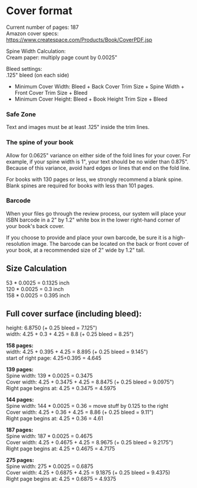 # Cover format

Current number of pages: 187    
Amazon cover specs:    
https://www.createspace.com/Products/Book/CoverPDF.jsp

Spine Width Calculation:        
Cream paper: multiply page count by 0.0025"

Bleed settings:    
.125" bleed (on each side)

- Minimum Cover Width: Bleed + Back Cover Trim Size + Spine Width + Front Cover Trim Size + Bleed
- Minimum Cover Height: Bleed + Book Height Trim Size + Bleed

### Safe Zone

Text and images must be at least .125" inside the trim lines.

### The spine of your book

Allow for 0.0625" variance on either side of the fold lines for your cover. For example, if your spine width is 1", your text should be no wider than 0.875". Because of this variance, avoid hard edges or lines that end on the fold line.

For books with 130 pages or less, we strongly recommend a blank spine. Blank spines are required for books with less than 101 pages. 

### Barcode

When your files go through the review process, our system will place your ISBN barcode in a 2" by 1.2" white box in the lower right-hand corner of your book's back cover.

If you choose to provide and place your own barcode, be sure it is a high-resolution image. The barcode can be located on the back or front cover of your book, at a recommended size of 2" wide by 1.2" tall.


## Size Calculation

53 * 0.0025 = 0.1325 inch    
120 * 0.0025 = 0.3 inch    
158 * 0.0025 = 0.395 inch

## Full cover surface (including bleed):    
height: 6.8750 (+ 0.25 bleed = 7.125")    
width: 4.25 + 0.3 + 4.25 = 8.8 (+ 0.25 bleed = 8.25")

**158 pages:**    
width: 4.25 + 0.395 + 4.25 = 8.895 (+ 0.25 bleed = 9.145")    
start of right page: 4.25+0.395 = 4.645

**139 pages:**    
Spine width: 139 * 0.0025 = 0.3475    
Cover width: 4.25 + 0.3475 + 4.25 = 8.8475 (+ 0.25 bleed = 9.0975")    
Right page begins at: 4.25 + 0.3475 = 4.5975

**144 pages:**    
Spine width: 144 * 0.0025 = 0.36 = move stuff by 0.125 to the right    
Cover width: 4.25 + 0.36 + 4.25 = 8.86 (+ 0.25 bleed = 9.11")    
Right page begins at: 4.25 + 0.36 = 4.61

**187 pages:**    
Spine width: 187 * 0.0025 = 0.4675    
Cover width: 4.25 + 0.4675 + 4.25 = 8.9675 (+ 0.25 bleed = 9.2175")    
Right page begins at: 4.25 + 0.4675 = 4.7175

**275 pages:**    
Spine width: 275 * 0.0025 = 0.6875    
Cover width: 4.25 + 0.6875 + 4.25 = 9.1875 (+ 0.25 bleed = 9.4375)     
Right page begins at: 4.25 + 0.6875 = 4.9375    